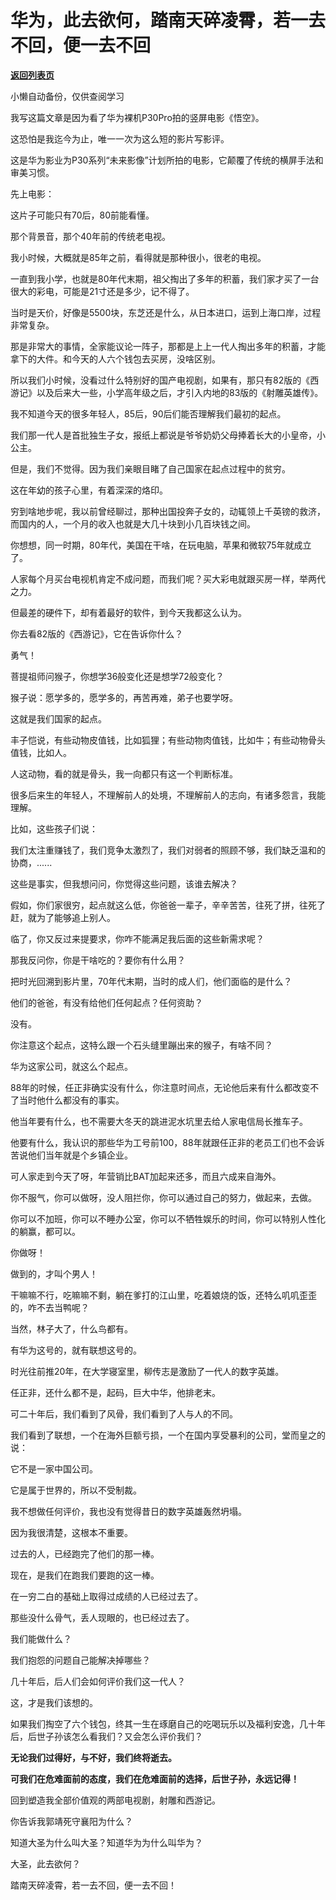 # 华为，此去欲何，踏南天碎凌霄，若一去不回，便一去不回

[**返回列表页**](/gzh/记忆承载3)

小懒自动备份，仅供查阅学习

我写这篇文章是因为看了华为裸机P30Pro拍的竖屏电影《悟空》。

  

这恐怕是我迄今为止，唯一一次为这么短的影片写影评。

  

这是华为影业为P30系列“未来影像”计划所拍的电影，它颠覆了传统的横屏手法和审美习惯。

  

先上电影：

这片子可能只有70后，80前能看懂。

  

那个背景音，那个40年前的传统老电视。

  

我小时候，大概就是85年之前，看得就是那种很小，很老的电视。

  

一直到我小学，也就是80年代末期，祖父掏出了多年的积蓄，我们家才买了一台很大的彩电，可能是21寸还是多少，记不得了。

  

当时是天价，好像是5500块，东芝还是什么，从日本进口，运到上海口岸，过程非常复杂。

  

那是非常大的事情，全家能议论一阵子，那都是上上一代人掏出多年的积蓄，才能拿下的大件。和今天的人六个钱包去买房，没啥区别。

  

所以我们小时候，没看过什么特别好的国产电视剧，如果有，那只有82版的《西游记》以及后来大一些，小学高年级之后，才引入内地的83版的《射雕英雄传》。

  

我不知道今天的很多年轻人，85后，90后们能否理解我们最初的起点。

  

我们那一代人是首批独生子女，报纸上都说是爷爷奶奶父母捧着长大的小皇帝，小公主。

  

但是，我们不觉得。因为我们亲眼目睹了自己国家在起点过程中的贫穷。

  

这在年幼的孩子心里，有着深深的烙印。

  

穷到啥地步呢，我以前曾经聊过，那种出国投奔子女的，动辄领上千英镑的救济，而国内的人，一个月的收入也就是大几十块到小几百块钱之间。

  

你想想，同一时期，80年代，美国在干啥，在玩电脑，苹果和微软75年就成立了。

  

人家每个月买台电视机肯定不成问题，而我们呢？买大彩电就跟买房一样，举两代之力。

  

但最差的硬件下，却有着最好的软件，到今天我都这么认为。

  

你去看82版的《西游记》，它在告诉你什么？

  

勇气！

  

菩提祖师问猴子，你想学36般变化还是想学72般变化？

  

猴子说：愿学多的，愿学多的，再苦再难，弟子也要学呀。

  

这就是我们国家的起点。

  

丰子恺说，有些动物皮值钱，比如狐狸；有些动物肉值钱，比如牛；有些动物骨头值钱，比如人。

  

人这动物，看的就是骨头，我一向都只有这一个判断标准。

  

很多后来生的年轻人，不理解前人的处境，不理解前人的志向，有诸多怨言，我能理解。

  

比如，这些孩子们说：

  

我们太注重赚钱了，我们竞争太激烈了，我们对弱者的照顾不够，我们缺乏温和的协商，......

  

这些是事实，但我想问问，你觉得这些问题，该谁去解决？

  

假如，你们家很穷，起点就这么低，你爸爸一辈子，辛辛苦苦，往死了拼，往死了赶，就为了能够追上别人。

  

临了，你又反过来提要求，你咋不能满足我后面的这些新需求呢？

  

那我反问你，你是干啥吃的？要你有什么用？

  

把时光回溯到影片里，70年代末期，当时的成人们，他们面临的是什么？

  

他们的爸爸，有没有给他们任何起点？任何资助？

  

没有。

  

你注意这个起点，这特么跟一个石头缝里蹦出来的猴子，有啥不同？

  

华为这家公司，就这么个起点。

  

88年的时候，任正非确实没有什么，你注意时间点，无论他后来有什么都改变不了当时他什么都没有的事实。

  

他当年要有什么，也不需要大冬天的跳进泥水坑里去给人家电信局长推车子。

  

他要有什么，我认识的那些华为工号前100，88年就跟任正非的老员工们也不会诉苦说他们当年就是个乡镇企业。

  

可人家走到今天了呀，年营销比BAT加起来还多，而且六成来自海外。

  

你不服气，你可以做呀，没人阻拦你，你可以通过自己的努力，做起来，去做。

  

你可以不加班，你可以不睡办公室，你可以不牺牲娱乐的时间，你可以特别人性化的躺赢，都可以。

  

你做呀！

  

做到的，才叫个男人！

  

干嘛嘛不行，吃嘛嘛不剩，躺在爹打的江山里，吃着娘烧的饭，还特么叽叽歪歪的，咋不去当鸭呢？

  

当然，林子大了，什么鸟都有。

  

有华为这号的，就有联想这号的。

  

时光往前推20年，在大学寝室里，柳传志是激励了一代人的数字英雄。

  

任正非，还什么都不是，起码，巨大中华，他排老末。

  

可二十年后，我们看到了风骨，我们看到了人与人的不同。

  

我们看到了联想，一个在海外巨额亏损，一个在国内享受暴利的公司，堂而皇之的说：

它不是一家中国公司。  

  

它是属于世界的，所以不受制裁。

  

我不想做任何评价，我也没有觉得昔日的数字英雄轰然坍塌。

  

因为我很清楚，这根本不重要。

  

过去的人，已经跑完了他们的那一棒。

  

现在，是我们在跑我们要跑的这一棒。

  

在一穷二白的基础上取得过成绩的人已经过去了。

  

那些没什么骨气，丢人现眼的，也已经过去了。

  

我们能做什么？

  

我们抱怨的问题自己能解决掉哪些？

  

几十年后，后人们会如何评价我们这一代人？

  

这，才是我们该想的。

  

如果我们掏空了六个钱包，终其一生在琢磨自己的吃喝玩乐以及福利安逸，几十年后，后世子孙该怎么看我们？又会怎么评价我们？

  

 **无论我们过得好，与不好，我们终将逝去。**

  

 **可我们在危难面前的态度，我们在危难面前的选择，后世子孙，永远记得！**

  

回到塑造我全部价值观的两部电视剧，射雕和西游记。

  

你告诉我郭靖死守襄阳为什么？

  

知道大圣为什么叫大圣？知道华为为什么叫华为？  

  

大圣，此去欲何？

  

踏南天碎凌霄，若一去不回，便一去不回！

  

